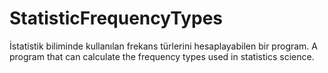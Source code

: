 # StatisticFrequencyTypes
İstatistik biliminde kullanılan frekans türlerini hesaplayabilen bir program.
A program that can calculate the frequency types used in statistics science.
